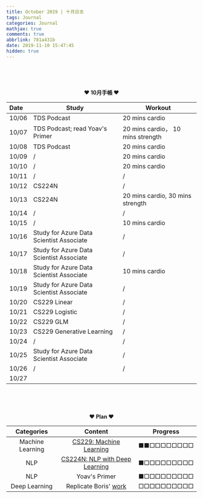 ```yaml
---
title: October 2019 | 十月日志
tags: Journal
categories: Journal
mathjax: true
comments: true
abbrlink: 781a431b
date: 2019-11-10 15:47:45
hidden: true
---
```


&nbsp; 

<!--more-->





&nbsp; 

<center><b>❤  10月手帳   ❤</b></center>

| Date  | Study                                    | Workout                           |
| :---- | ---------------------------------------- | --------------------------------- |
| 10/06 | TDS Podcast                              | 20 mins cardio                    |
| 10/07 | TDS Podcast; read Yoav's Primer          | 20 mins cardio， 10 mins strength |
| 10/08 | TDS Podcast                              | 20 mins cardio                    |
| 10/09 | /                                        | 20 mins cardio                    |
| 10/10 | /                                        | 20 mins cardio                    |
| 10/11 | /                                        | /                                 |
| 10/12 | CS224N                                   | /                                 |
| 10/13 | CS224N                                   | 20 mins cardio, 30 mins strength  |
| 10/14 | /                                        | /                                 |
| 10/15 | /                                        | 10 mins cardio                    |
| 10/16 | Study for Azure Data Scientist Associate | /                                 |
| 10/17 | Study for Azure Data Scientist Associate | /                                 |
| 10/18 | Study for Azure Data Scientist Associate | 10 mins cardio                    |
| 10/19 | Study for Azure Data Scientist Associate | /                                 |
| 10/20 | CS229 Linear                             | /                                 |
| 10/21 | CS229 Logistic                           | /                                 |
| 10/22 | CS229 GLM                                | /                                 |
| 10/23 | CS229 Generative Learning                | /                                 |
| 10/24 | /                                        | /                                 |
| 10/25 | Study for Azure Data Scientist Associate | /                                 |
| 10/26 | /                                        | /                                 |
| 10/27 |                                          |                                   |

&nbsp; 

&nbsp; 

<center><b>❤  Plan   ❤</b></center>

|    Categories    |                           Content                            |  Progress  |
| :--------------: | :----------------------------------------------------------: | :--------: |
| Machine Learning | [CS229: Machine Learning](http://cs229.stanford.edu/syllabus.html) | ■■□□□□□□□□ |
|       NLP        | [CS224N: NLP with Deep Learning](https://web.stanford.edu/class/cs224n/) | ■□□□□□□□□□ |
|       NLP        |                        Yoav's Primer                         | ■□□□□□□□□□ |
|  Deep Learning   | Replicate Boris' [work](https://github.com/borisbanushev/stockpredictionai) | □□□□□□□□□□ |

&nbsp; 

